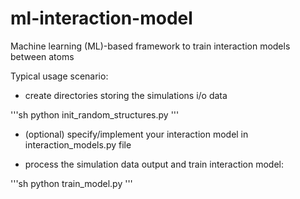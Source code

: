 # ml-interaction-model
Machine learning (ML)-based framework to train interaction models between atoms

Typical usage scenario:

- create directories storing the simulations i/o data

'''sh
python init_random_structures.py
'''

- (optional) specify/implement your interaction model in interaction_models.py file

- process the simulation data output and train interaction model:

'''sh
python train_model.py
'''
